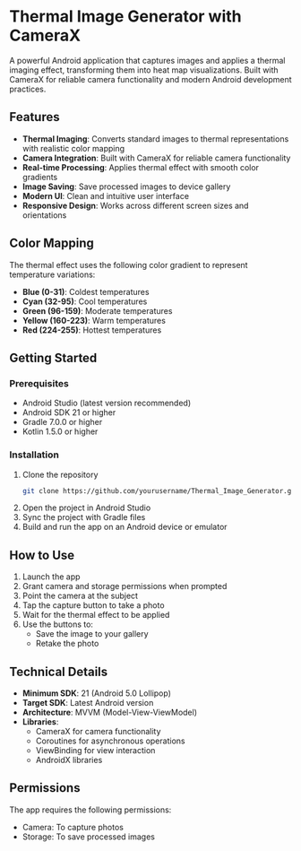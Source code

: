 # Thermal Image Generator with CameraX

A powerful Android application that captures images and applies a thermal imaging effect, transforming them into heat map visualizations. Built with CameraX for reliable camera functionality and modern Android development practices.

## Features

- **Thermal Imaging**: Converts standard images to thermal representations with realistic color mapping
- **Camera Integration**: Built with CameraX for reliable camera functionality
- **Real-time Processing**: Applies thermal effect with smooth color gradients
- **Image Saving**: Save processed images to device gallery
- **Modern UI**: Clean and intuitive user interface
- **Responsive Design**: Works across different screen sizes and orientations

## Color Mapping

The thermal effect uses the following color gradient to represent temperature variations:
-  **Blue (0-31)**: Coldest temperatures
-  **Cyan (32-95)**: Cool temperatures
-  **Green (96-159)**: Moderate temperatures
-  **Yellow (160-223)**: Warm temperatures
-  **Red (224-255)**: Hottest temperatures

## Getting Started

### Prerequisites
- Android Studio (latest version recommended)
- Android SDK 21 or higher
- Gradle 7.0.0 or higher
- Kotlin 1.5.0 or higher

### Installation
1. Clone the repository
   ```bash
   git clone https://github.com/yourusername/Thermal_Image_Generator.git
   ```
2. Open the project in Android Studio
3. Sync the project with Gradle files
4. Build and run the app on an Android device or emulator

## How to Use

1. Launch the app
2. Grant camera and storage permissions when prompted
3. Point the camera at the subject
4. Tap the capture button to take a photo
5. Wait for the thermal effect to be applied
6. Use the buttons to:
   - Save the image to your gallery
   - Retake the photo

##  Technical Details

- **Minimum SDK**: 21 (Android 5.0 Lollipop)
- **Target SDK**: Latest Android version
- **Architecture**: MVVM (Model-View-ViewModel)
- **Libraries**:
  - CameraX for camera functionality
  - Coroutines for asynchronous operations
  - ViewBinding for view interaction
  - AndroidX libraries

## Permissions

The app requires the following permissions:
- Camera: To capture photos
- Storage: To save processed images
